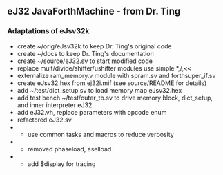 ## eJ32 JavaForthMachine - from Dr. Ting
### Adaptations of eJsv32k
* create ~/orig/eJsv32k to keep Dr. Ting's original code
* create ~/docs to keep Dr. Ting's documentation
* create ~/source/eJ32.sv to start modified code
* replace mult/divide/shifter/ushifter modules use simple *,/,<<
* externalize ram_memory.v module with spram.sv and forthsuper_if.sv
* create eJsv32.hex from ej32i.mif (see source/README for details)
* add ~/test/dict_setup.sv to load memory map eJsv32.hex
* add test bench ~/test/outer_tb.sv to drive memory block, dict_setup, and inner interpreter eJ32
* add eJ32.vh, replace parameters with opcode enum
* refactored eJ32.sv
*  + use common tasks and macros to reduce verbosity
*  + removed phaseload, aselload
*  + add $display for tracing
